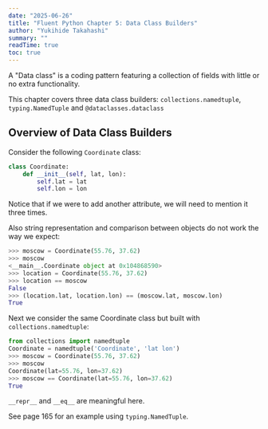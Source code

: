 ```yaml
---
date: "2025-06-26"
title: "Fluent Python Chapter 5: Data Class Builders"
author: "Yukihide Takahashi"
summary: ""
readTime: true
toc: true
---
```


A "Data class" is a coding pattern featuring a collection of fields with little or no extra functionality.

This chapter covers three data class builders: `collections.namedtuple`, `typing.NamedTuple` and `@dataclasses.dataclass`

## Overview of Data Class Builders

Consider the following `Coordinate` class:

```python
class Coordinate:
    def __init__(self, lat, lon):
        self.lat = lat
        self.lon = lon
```

Notice that if we were to add another attribute, we will need to mention it three times.

Also string representation and comparison between objects do not work the way we expect:

```python
>>> moscow = Coordinate(55.76, 37.62)
>>> moscow
<__main__.Coordinate object at 0x104868590>
>>> location = Coordinate(55.76, 37.62)
>>> location == moscow
False
>>> (location.lat, location.lon) == (moscow.lat, moscow.lon)
True
```

Next we consider the same Coordinate class but built with `collections.namedtuple`:

```python
from collections import namedtuple
Coordinate = namedtuple('Coordinate', 'lat lon')
>>> moscow = Coordinate(55.76, 37.62)
>>> moscow
Coordinate(lat=55.76, lon=37.62)
>>> moscow == Coordinate(lat=55.76, lon=37.62)
True
```

`__repr__` and `__eq__` are meaningful here.

See page 165 for an example using `typing.NamedTuple`.
